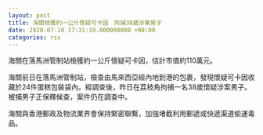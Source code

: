 ```yaml
---
layout: post
title: 海關檢獲約一公斤懷疑可卡因　拘捕38歲涉案男子
date: 2020-07-10 17:31:19.000000000 +08:00
categories: rss
---
```


海關在落馬洲管制站檢獲約一公斤懷疑可卡因，估計市值約110萬元。

海關前日在落馬洲管制站，檢查由馬來西亞經內地到港的包裹，發現懷疑可卡因收藏於24件蛋糕包裝袋內。經調查後，昨日在荔枝角拘捕一名38歲懷疑涉案男子。被捕男子正保釋候查，案件仍在調查中。

海關與香港郵政及物流業界會保持緊密聯繫，加強堵截利用郵遞或快遞渠道偷運毒品。
